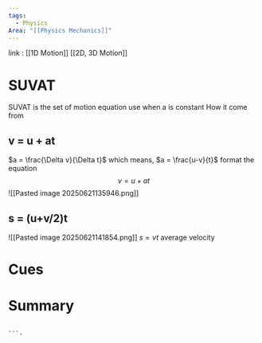 ```yaml
---
tags:
  - Physics
Area: "[[Physics Mechanics]]"
---
```

link : [[1D Motion]] [[2D, 3D Motion]]
# SUVAT
SUVAT is the set of motion equation use when a is constant
How it come from
## v = u + at
$a = \frac{\Delta v}{\Delta t}$ which means, $a = \frac{u-v}{t}$ 
format the equation
$$v = u +at$$
![[Pasted image 20250621135946.png]]
## s = (u+v/2)t
![[Pasted image 20250621141854.png]]
$s = vt$
average velocity 

# Cues
# Summary
```

```-